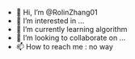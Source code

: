 - 👋 Hi, I’m @RolinZhang01
- 👀 I’m interested in ...
- 🌱 I’m currently learning algorithm
- 💞️ I’m looking to collaborate on ...
- 📫 How to reach me : no way

<!---
RolinZhang01/RolinZhang01 is a ✨ special ✨ repository because its `README.md` (this file) appears on your GitHub profile.
You can click the Preview link to take a look at your changes.
--->
